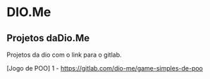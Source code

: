 # DIO.Me
Projetos daDio.Me
---
Projetos da dio com o link para o gitlab.

[Jogo de POO] 1 - https://gitlab.com/dio-me/game-simples-de-poo

